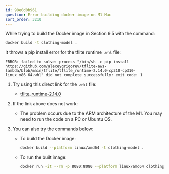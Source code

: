 ```yaml
---
id: 98e0d0b961
question: Error building docker image on M1 Mac
sort_order: 3210
---
```


While trying to build the Docker image in Section 9.5 with the command:

```bash
docker build -t clothing-model .
```

It throws a pip install error for the tflite runtime `.whl` file:

```
ERROR: failed to solve: process "/bin/sh -c pip install https://github.com/alexeygrigorev/tflite-aws-lambda/blob/main/tflite/tflite_runtime-2.14.0-cp310-cp310-linux_x86_64.whl" did not complete successfully: exit code: 1
```

1. Try using this direct link for the `.whl` file:
   - [tflite_runtime-2.14.0](https://github.com/alexeygrigorev/tflite-aws-lambda/raw/main/tflite/tflite_runtime-2.14.0-cp310-cp310-linux_x86_64.whl)

2. If the link above does not work:
   - The problem occurs due to the ARM architecture of the M1. You may need to run the code on a PC or Ubuntu OS.

3. You can also try the commands below:
   
   - To build the Docker image:
     
     ```bash
     docker build --platform linux/amd64 -t clothing-model .
     ```

   - To run the built image:
     
     ```bash
     docker run -it --rm -p 8080:8080 --platform linux/amd64 clothing-model:latest
     ```